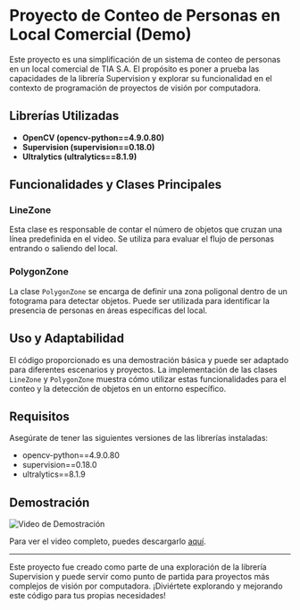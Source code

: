 # Proyecto de Conteo de Personas en Local Comercial (Demo)

Este proyecto es una simplificación de un sistema de conteo de personas en un local comercial de TIA S.A. El propósito es poner a prueba las capacidades de la librería Supervision y explorar su funcionalidad en el contexto de programación de proyectos de visión por computadora.

## Librerías Utilizadas

- **OpenCV (opencv-python==4.9.0.80)** 
- **Supervision (supervision==0.18.0)** 
- **Ultralytics (ultralytics==8.1.9)** 

## Funcionalidades y Clases Principales

### LineZone

Esta clase es responsable de contar el número de objetos que cruzan una línea predefinida en el video. Se utiliza para evaluar el flujo de personas entrando o saliendo del local.

### PolygonZone

La clase `PolygonZone` se encarga de definir una zona poligonal dentro de un fotograma para detectar objetos. Puede ser utilizada para identificar la presencia de personas en áreas específicas del local.

## Uso y Adaptabilidad

El código proporcionado es una demostración básica y puede ser adaptado para diferentes escenarios y proyectos. La implementación de las clases `LineZone` y `PolygonZone` muestra cómo utilizar estas funcionalidades para el conteo y la detección de objetos en un entorno específico.

## Requisitos

Asegúrate de tener las siguientes versiones de las librerías instaladas:

- opencv-python==4.9.0.80
- supervision==0.18.0
- ultralytics==8.1.9

## Demostración

![Video de Demostración](video_demostracion.gif)

Para ver el video completo, puedes descargarlo [aquí]([enlace_del_video.mp4](https://youtube.com/shorts/c1dGFykvpVU?feature=share)).

---

Este proyecto fue creado como parte de una exploración de la librería Supervision y puede servir como punto de partida para proyectos más complejos de visión por computadora. ¡Diviértete explorando y mejorando este código para tus propias necesidades!
